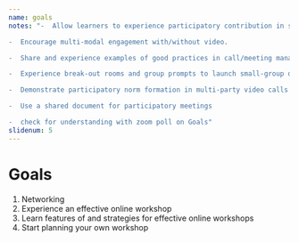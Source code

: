 ```yaml
---
name: goals
notes: "-  Allow learners to experience participatory contribution in several forms (roll-call, ice breaker, Q&A, Breakouts, Community Discussion)

-  Encourage multi-modal engagement with/without video.

-  Share and experience examples of good practices in call/meeting management

-  Experience break-out rooms and group prompts to launch small-group discussions

-  Demonstrate participatory norm formation in multi-party video calls using shared documents.

-  Use a shared document for participatory meetings

-  check for understanding with zoom poll on Goals"
slidenum: 5
---
```

# Goals
1. Networking
1. Experience an effective online workshop
1. Learn features of and strategies for effective online workshops
1. Start planning your own workshop